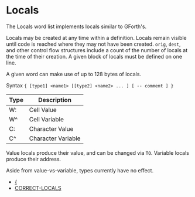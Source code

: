 # Locals
 The Locals word list implements locals similar to GForth's.
 
 Locals may be created at any time within a definition. Locals remain visible until code is reached
 where they may not have been created. `orig`, `dest`, and other control flow structures include a count
 of the number of locals at the time of their creation. A given block of locals must be defined on one line.
 
 A given word can make use of up to 128 bytes of locals.
 
 Syntax `{ [type1] <name1> [[type2] <name2> ... ] [ -- comment ] }`
 
 | Type | Description |
 | --- | --- |
 | W: | Cell Value |
 | W^ | Cell Variable |
 | C: | Character Value |
 | C^ | Character Variable |

 Value locals produce their value, and can be changed via `TO`. Variable locals produce their address.
 
 Aside from value-vs-variable, types currently have no effect.
 
 * [\{](/locals/lbrace.md)
 * [CORRECT-LOCALS](/locals/correct_locals.md)
 